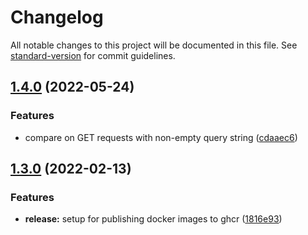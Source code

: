 # Changelog

All notable changes to this project will be documented in this file. See [standard-version](https://github.com/conventional-changelog/standard-version) for commit guidelines.

## [1.4.0](https://github.com/jimeh/casecmp/compare/v1.3.0...v1.4.0) (2022-05-24)


### Features

* compare on GET requests with non-empty query string ([cdaaec6](https://github.com/jimeh/casecmp/commit/cdaaec6b0b763141476562047578844e6105ec7a))

## [1.3.0](https://github.com/jimeh/casecmp/compare/v1.2.3...v1.3.0) (2022-02-13)


### Features

* **release:** setup for publishing docker images to ghcr ([1816e93](https://github.com/jimeh/casecmp/commit/1816e93170bb725f8da073b91070a981dd039fad))
